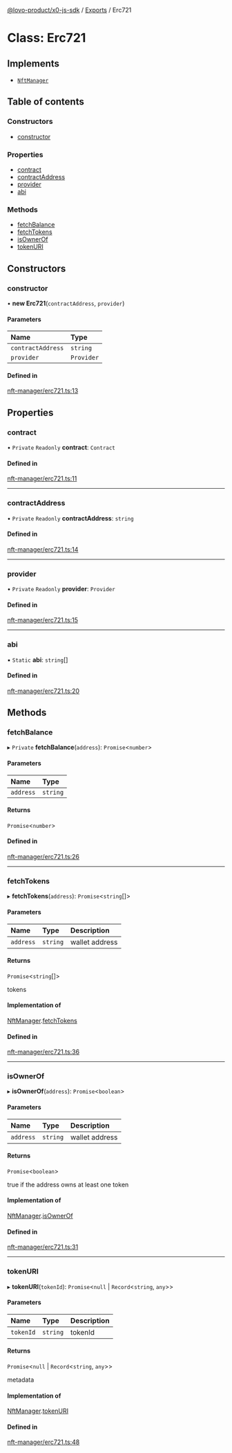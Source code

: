 [@lovo-product/x0-js-sdk](../README.md) / [Exports](../modules.md) / Erc721

# Class: Erc721

## Implements

- [`NftManager`](../interfaces/NftManager.md)

## Table of contents

### Constructors

- [constructor](Erc721.md#constructor)

### Properties

- [contract](Erc721.md#contract)
- [contractAddress](Erc721.md#contractaddress)
- [provider](Erc721.md#provider)
- [abi](Erc721.md#abi)

### Methods

- [fetchBalance](Erc721.md#fetchbalance)
- [fetchTokens](Erc721.md#fetchtokens)
- [isOwnerOf](Erc721.md#isownerof)
- [tokenURI](Erc721.md#tokenuri)

## Constructors

### constructor

• **new Erc721**(`contractAddress`, `provider`)

#### Parameters

| Name | Type |
| :------ | :------ |
| `contractAddress` | `string` |
| `provider` | `Provider` |

#### Defined in

[nft-manager/erc721.ts:13](https://github.com/LOVO-product/x0-js-sdk/blob/4d7ebd1/src/nft-manager/erc721.ts#L13)

## Properties

### contract

• `Private` `Readonly` **contract**: `Contract`

#### Defined in

[nft-manager/erc721.ts:11](https://github.com/LOVO-product/x0-js-sdk/blob/4d7ebd1/src/nft-manager/erc721.ts#L11)

___

### contractAddress

• `Private` `Readonly` **contractAddress**: `string`

#### Defined in

[nft-manager/erc721.ts:14](https://github.com/LOVO-product/x0-js-sdk/blob/4d7ebd1/src/nft-manager/erc721.ts#L14)

___

### provider

• `Private` `Readonly` **provider**: `Provider`

#### Defined in

[nft-manager/erc721.ts:15](https://github.com/LOVO-product/x0-js-sdk/blob/4d7ebd1/src/nft-manager/erc721.ts#L15)

___

### abi

▪ `Static` **abi**: `string`[]

#### Defined in

[nft-manager/erc721.ts:20](https://github.com/LOVO-product/x0-js-sdk/blob/4d7ebd1/src/nft-manager/erc721.ts#L20)

## Methods

### fetchBalance

▸ `Private` **fetchBalance**(`address`): `Promise`<`number`\>

#### Parameters

| Name | Type |
| :------ | :------ |
| `address` | `string` |

#### Returns

`Promise`<`number`\>

#### Defined in

[nft-manager/erc721.ts:26](https://github.com/LOVO-product/x0-js-sdk/blob/4d7ebd1/src/nft-manager/erc721.ts#L26)

___

### fetchTokens

▸ **fetchTokens**(`address`): `Promise`<`string`[]\>

#### Parameters

| Name | Type | Description |
| :------ | :------ | :------ |
| `address` | `string` | wallet address |

#### Returns

`Promise`<`string`[]\>

tokens

#### Implementation of

[NftManager](../interfaces/NftManager.md).[fetchTokens](../interfaces/NftManager.md#fetchtokens)

#### Defined in

[nft-manager/erc721.ts:36](https://github.com/LOVO-product/x0-js-sdk/blob/4d7ebd1/src/nft-manager/erc721.ts#L36)

___

### isOwnerOf

▸ **isOwnerOf**(`address`): `Promise`<`boolean`\>

#### Parameters

| Name | Type | Description |
| :------ | :------ | :------ |
| `address` | `string` | wallet address |

#### Returns

`Promise`<`boolean`\>

true if the address owns at least one token

#### Implementation of

[NftManager](../interfaces/NftManager.md).[isOwnerOf](../interfaces/NftManager.md#isownerof)

#### Defined in

[nft-manager/erc721.ts:31](https://github.com/LOVO-product/x0-js-sdk/blob/4d7ebd1/src/nft-manager/erc721.ts#L31)

___

### tokenURI

▸ **tokenURI**(`tokenId`): `Promise`<``null`` \| `Record`<`string`, `any`\>\>

#### Parameters

| Name | Type | Description |
| :------ | :------ | :------ |
| `tokenId` | `string` | tokenId |

#### Returns

`Promise`<``null`` \| `Record`<`string`, `any`\>\>

metadata

#### Implementation of

[NftManager](../interfaces/NftManager.md).[tokenURI](../interfaces/NftManager.md#tokenuri)

#### Defined in

[nft-manager/erc721.ts:48](https://github.com/LOVO-product/x0-js-sdk/blob/4d7ebd1/src/nft-manager/erc721.ts#L48)
